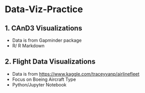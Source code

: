 # Data-Viz-Practice

## 1. CAnD3 Visualizations
- Data is from Gapminder package
- R/ R Markdown

## 2. Flight Data Visualizations
- Data is from https://www.kaggle.com/traceyvanp/airlinefleet
- Focus on Boeing Aircraft Type
- Python/Jupyter Notebook
